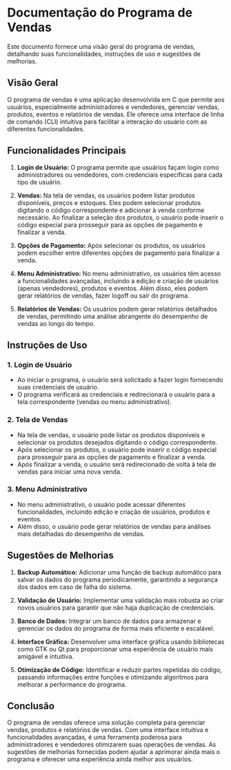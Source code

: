# Documentação do Programa de Vendas

Este documento fornece uma visão geral do programa de vendas, detalhando suas funcionalidades, instruções de uso e sugestões de melhorias.

## Visão Geral

O programa de vendas é uma aplicação desenvolvida em C que permite aos usuários, especialmente administradores e vendedores, gerenciar vendas, produtos, eventos e relatórios de vendas. Ele oferece uma interface de linha de comando (CLI) intuitiva para facilitar a interação do usuário com as diferentes funcionalidades.

## Funcionalidades Principais

1. **Login de Usuário:** O programa permite que usuários façam login como administradores ou vendedores, com credenciais específicas para cada tipo de usuário.

2. **Vendas:** Na tela de vendas, os usuários podem listar produtos disponíveis, preços e estoques. Eles podem selecionar produtos digitando o código correspondente e adicionar à venda conforme necessário. Ao finalizar a seleção dos produtos, o usuário pode inserir o código especial para prosseguir para as opções de pagamento e finalizar a venda.

3. **Opções de Pagamento:** Após selecionar os produtos, os usuários podem escolher entre diferentes opções de pagamento para finalizar a venda.

4. **Menu Administrativo:** No menu administrativo, os usuários têm acesso a funcionalidades avançadas, incluindo a edição e criação de usuários (apenas vendedores), produtos e eventos. Além disso, eles podem gerar relatórios de vendas, fazer logoff ou sair do programa.

5. **Relatórios de Vendas:** Os usuários podem gerar relatórios detalhados de vendas, permitindo uma análise abrangente do desempenho de vendas ao longo do tempo.

## Instruções de Uso

### 1. Login de Usuário

- Ao iniciar o programa, o usuário será solicitado a fazer login fornecendo suas credenciais de usuário.
- O programa verificará as credenciais e redirecionará o usuário para a tela correspondente (vendas ou menu administrativo).

### 2. Tela de Vendas

- Na tela de vendas, o usuário pode listar os produtos disponíveis e selecionar os produtos desejados digitando o código correspondente.
- Após selecionar os produtos, o usuário pode inserir o código especial para prosseguir para as opções de pagamento e finalizar a venda.
- Após finalizar a venda, o usuário será redirecionado de volta à tela de vendas para iniciar uma nova venda.

### 3. Menu Administrativo

- No menu administrativo, o usuário pode acessar diferentes funcionalidades, incluindo edição e criação de usuários, produtos e eventos.
- Além disso, o usuário pode gerar relatórios de vendas para análises mais detalhadas do desempenho de vendas.

## Sugestões de Melhorias

1. **Backup Automático:** Adicionar uma função de backup automático para salvar os dados do programa periodicamente, garantindo a segurança dos dados em caso de falha do sistema.

2. **Validação de Usuário:** Implementar uma validação mais robusta ao criar novos usuários para garantir que não haja duplicação de credenciais.

3. **Banco de Dados:** Integrar um banco de dados para armazenar e gerenciar os dados do programa de forma mais eficiente e escalável.

4. **Interface Gráfica:** Desenvolver uma interface gráfica usando bibliotecas como GTK ou Qt para proporcionar uma experiência de usuário mais amigável e intuitiva.

5. **Otimização de Código:** Identificar e reduzir partes repetidas do código, passando informações entre funções e otimizando algoritmos para melhorar a performance do programa.

## Conclusão

O programa de vendas oferece uma solução completa para gerenciar vendas, produtos e relatórios de vendas. Com uma interface intuitiva e funcionalidades avançadas, é uma ferramenta poderosa para administradores e vendedores otimizarem suas operações de vendas. As sugestões de melhorias fornecidas podem ajudar a aprimorar ainda mais o programa e oferecer uma experiência ainda melhor aos usuários.
